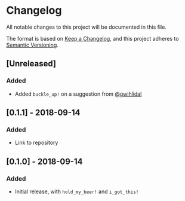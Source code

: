 # Changelog
All notable changes to this project will be documented in this file.

The format is based on [Keep a Changelog](https://keepachangelog.com/en/1.0.0/),
and this project adheres to [Semantic Versioning](https://semver.org/spec/v2.0.0.html).

## [Unreleased]
### Added
- Added `buckle_up!` on a suggestion from [@gwihlidal](https://github.com/gwihlidal)

## [0.1.1] - 2018-09-14
### Added
- Link to repository

## [0.1.0] - 2018-09-14
### Added
- Initial release, with `hold_my_beer!` and `i_got_this!`